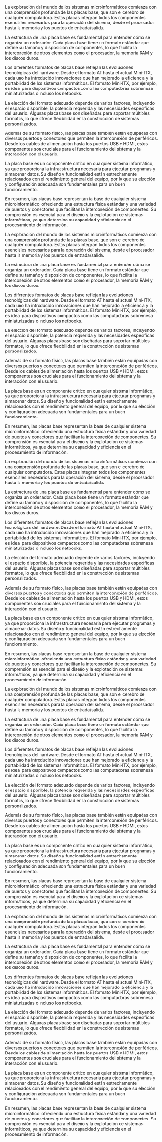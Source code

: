 La exploración del mundo de los sistemas microinformáticos comienza con una comprensión profunda de las placas base, que son el cerebro de cualquier computadora. Estas placas integran todos los componentes esenciales necesarios para la operación del sistema, desde el procesador hasta la memoria y los puertos de entrada/salida.

La estructura de una placa base es fundamental para entender cómo se organiza un ordenador. Cada placa base tiene un formato estándar que define su tamaño y disposición de componentes, lo que facilita la interconexión de otros elementos como el procesador, la memoria RAM y los discos duros.

Los diferentes formatos de placas base reflejan las evoluciones tecnológicas del hardware. Desde el formato AT hasta el actual Mini-ITX, cada uno ha introducido innovaciones que han mejorado la eficiencia y la portabilidad de los sistemas informáticos. El formato Mini-ITX, por ejemplo, es ideal para dispositivos compactos como las computadoras sobremesa miniaturizadas o incluso los netbooks.

La elección del formato adecuado depende de varios factores, incluyendo el espacio disponible, la potencia requerida y las necesidades específicas del usuario. Algunas placas base son diseñadas para soportar múltiples formatos, lo que ofrece flexibilidad en la construcción de sistemas personalizados.

Además de su formato físico, las placas base también están equipadas con diversos puertos y conectores que permiten la interconexión de periféricos. Desde los cables de alimentación hasta los puertos USB y HDMI, estos componentes son cruciales para el funcionamiento del sistema y la interacción con el usuario.

La placa base es un componente crítico en cualquier sistema informático, ya que proporciona la infraestructura necesaria para ejecutar programas y almacenar datos. Su diseño y funcionalidad están estrechamente relacionados con el rendimiento general del equipo, por lo que su elección y configuración adecuada son fundamentales para un buen funcionamiento.

En resumen, las placas base representan la base de cualquier sistema microinformático, ofreciendo una estructura física estándar y una variedad de puertos y conectores que facilitan la interconexión de componentes. Su comprensión es esencial para el diseño y la explotación de sistemas informáticos, ya que determina su capacidad y eficiencia en el procesamiento de información.

La exploración del mundo de los sistemas microinformáticos comienza con una comprensión profunda de las placas base, que son el cerebro de cualquier computadora. Estas placas integran todos los componentes esenciales necesarios para la operación del sistema, desde el procesador hasta la memoria y los puertos de entrada/salida.

La estructura de una placa base es fundamental para entender cómo se organiza un ordenador. Cada placa base tiene un formato estándar que define su tamaño y disposición de componentes, lo que facilita la interconexión de otros elementos como el procesador, la memoria RAM y los discos duros.

Los diferentes formatos de placas base reflejan las evoluciones tecnológicas del hardware. Desde el formato AT hasta el actual Mini-ITX, cada uno ha introducido innovaciones que han mejorado la eficiencia y la portabilidad de los sistemas informáticos. El formato Mini-ITX, por ejemplo, es ideal para dispositivos compactos como las computadoras sobremesa miniaturizadas o incluso los netbooks.

La elección del formato adecuado depende de varios factores, incluyendo el espacio disponible, la potencia requerida y las necesidades específicas del usuario. Algunas placas base son diseñadas para soportar múltiples formatos, lo que ofrece flexibilidad en la construcción de sistemas personalizados.

Además de su formato físico, las placas base también están equipadas con diversos puertos y conectores que permiten la interconexión de periféricos. Desde los cables de alimentación hasta los puertos USB y HDMI, estos componentes son cruciales para el funcionamiento del sistema y la interacción con el usuario.

La placa base es un componente crítico en cualquier sistema informático, ya que proporciona la infraestructura necesaria para ejecutar programas y almacenar datos. Su diseño y funcionalidad están estrechamente relacionados con el rendimiento general del equipo, por lo que su elección y configuración adecuada son fundamentales para un buen funcionamiento.

En resumen, las placas base representan la base de cualquier sistema microinformático, ofreciendo una estructura física estándar y una variedad de puertos y conectores que facilitan la interconexión de componentes. Su comprensión es esencial para el diseño y la explotación de sistemas informáticos, ya que determina su capacidad y eficiencia en el procesamiento de información.

La exploración del mundo de los sistemas microinformáticos comienza con una comprensión profunda de las placas base, que son el cerebro de cualquier computadora. Estas placas integran todos los componentes esenciales necesarios para la operación del sistema, desde el procesador hasta la memoria y los puertos de entrada/salida.

La estructura de una placa base es fundamental para entender cómo se organiza un ordenador. Cada placa base tiene un formato estándar que define su tamaño y disposición de componentes, lo que facilita la interconexión de otros elementos como el procesador, la memoria RAM y los discos duros.

Los diferentes formatos de placas base reflejan las evoluciones tecnológicas del hardware. Desde el formato AT hasta el actual Mini-ITX, cada uno ha introducido innovaciones que han mejorado la eficiencia y la portabilidad de los sistemas informáticos. El formato Mini-ITX, por ejemplo, es ideal para dispositivos compactos como las computadoras sobremesa miniaturizadas o incluso los netbooks.

La elección del formato adecuado depende de varios factores, incluyendo el espacio disponible, la potencia requerida y las necesidades específicas del usuario. Algunas placas base son diseñadas para soportar múltiples formatos, lo que ofrece flexibilidad en la construcción de sistemas personalizados.

Además de su formato físico, las placas base también están equipadas con diversos puertos y conectores que permiten la interconexión de periféricos. Desde los cables de alimentación hasta los puertos USB y HDMI, estos componentes son cruciales para el funcionamiento del sistema y la interacción con el usuario.

La placa base es un componente crítico en cualquier sistema informático, ya que proporciona la infraestructura necesaria para ejecutar programas y almacenar datos. Su diseño y funcionalidad están estrechamente relacionados con el rendimiento general del equipo, por lo que su elección y configuración adecuada son fundamentales para un buen funcionamiento.

En resumen, las placas base representan la base de cualquier sistema microinformático, ofreciendo una estructura física estándar y una variedad de puertos y conectores que facilitan la interconexión de componentes. Su comprensión es esencial para el diseño y la explotación de sistemas informáticos, ya que determina su capacidad y eficiencia en el procesamiento de información.

La exploración del mundo de los sistemas microinformáticos comienza con una comprensión profunda de las placas base, que son el cerebro de cualquier computadora. Estas placas integran todos los componentes esenciales necesarios para la operación del sistema, desde el procesador hasta la memoria y los puertos de entrada/salida.

La estructura de una placa base es fundamental para entender cómo se organiza un ordenador. Cada placa base tiene un formato estándar que define su tamaño y disposición de componentes, lo que facilita la interconexión de otros elementos como el procesador, la memoria RAM y los discos duros.

Los diferentes formatos de placas base reflejan las evoluciones tecnológicas del hardware. Desde el formato AT hasta el actual Mini-ITX, cada uno ha introducido innovaciones que han mejorado la eficiencia y la portabilidad de los sistemas informáticos. El formato Mini-ITX, por ejemplo, es ideal para dispositivos compactos como las computadoras sobremesa miniaturizadas o incluso los netbooks.

La elección del formato adecuado depende de varios factores, incluyendo el espacio disponible, la potencia requerida y las necesidades específicas del usuario. Algunas placas base son diseñadas para soportar múltiples formatos, lo que ofrece flexibilidad en la construcción de sistemas personalizados.

Además de su formato físico, las placas base también están equipadas con diversos puertos y conectores que permiten la interconexión de periféricos. Desde los cables de alimentación hasta los puertos USB y HDMI, estos componentes son cruciales para el funcionamiento del sistema y la interacción con el usuario.

La placa base es un componente crítico en cualquier sistema informático, ya que proporciona la infraestructura necesaria para ejecutar programas y almacenar datos. Su diseño y funcionalidad están estrechamente relacionados con el rendimiento general del equipo, por lo que su elección y configuración adecuada son fundamentales para un buen funcionamiento.

En resumen, las placas base representan la base de cualquier sistema microinformático, ofreciendo una estructura física estándar y una variedad de puertos y conectores que facilitan la interconexión de componentes. Su comprensión es esencial para el diseño y la explotación de sistemas informáticos, ya que determina su capacidad y eficiencia en el procesamiento de información.

La exploración del mundo de los sistemas microinformáticos comienza con una comprensión profunda de las placas base, que son el cerebro de cualquier computadora. Estas placas integran todos los componentes esenciales necesarios para la operación del sistema, desde el procesador hasta la memoria y los puertos de entrada/salida.

La estructura de una placa base es fundamental para entender cómo se organiza un ordenador. Cada placa base tiene un formato estándar que define su tamaño y disposición de componentes, lo que facilita la interconexión de otros elementos como el procesador, la memoria RAM y los discos duros.

Los diferentes formatos de placas base reflejan las evoluciones tecnológicas del hardware. Desde el formato AT hasta el actual Mini-ITX, cada uno ha introducido innovaciones que han mejorado la eficiencia y la portabilidad de los sistemas informáticos. El formato Mini-ITX, por ejemplo, es ideal para dispositivos compactos como las computadoras sobremesa miniaturizadas o incluso los netbooks.

La elección del formato adecuado depende de varios factores, incluyendo el espacio disponible, la potencia requerida y las necesidades específicas del usuario. Algunas placas base son diseñadas para soportar múltiples formatos, lo que ofrece flexibilidad en la construcción de sistemas personalizados.

Además de su formato físico, las placas base también están equipadas con diversos puertos y conectores que permiten la interconexión de periféricos. Desde los cables de alimentación hasta los puertos USB y HDMI, estos componentes son cruciales para el funcionamiento del sistema y la interacción con el usuario.

La placa base es un componente crítico en cualquier sistema informático, ya que proporciona la infraestructura necesaria para ejecutar programas y almacenar datos. Su diseño y funcionalidad están estrechamente relacionados con el rendimiento general del equipo, por lo que su elección y configuración adecuada son fundamentales para un buen funcionamiento.

En resumen, las placas base representan la base de cualquier sistema microinformático, ofreciendo una estructura física estándar y una variedad de puertos y conectores que facilitan la interconexión de componentes. Su comprensión es esencial para el diseño y la explotación de sistemas informáticos, ya que determina su capacidad y eficiencia en el procesamiento de información.
